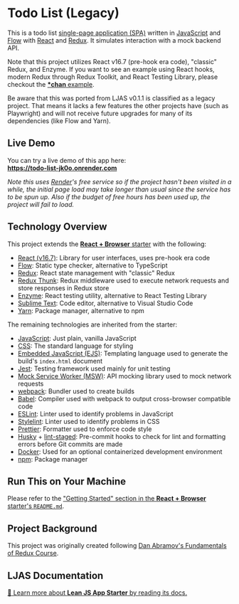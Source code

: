 # Todo List (Legacy)

This is a todo list [single-page application (SPA)](https://en.wikipedia.org/wiki/Single-page_application) written in [JavaScript](https://tc39.es/ecma262) and [Flow](https://flow.org) with [React](https://react.dev) and [Redux](https://redux.js.org). It simulates interaction with a mock backend API.

Note that this project utilizes React v16.7 (pre-hook era code), "classic" Redux, and Enzyme. If you want to see an example using React hooks, modern Redux through Redux Toolkit, and React Testing Library, please checkout the [**\*chan** example](https://github.com/mattlean/lean-js-app-starter/tree/v1.1.0-dev/starters/starchan).

Be aware that this was ported from LJAS v0.1.1 is classified as a legacy project. That means it lacks a few features the other projects have (such as Playwright) and will not receive future upgrades for many of its dependencies (like Flow and Yarn).

## Live Demo

You can try a live demo of this app here:  
**https://todo-list-jk0o.onrender.com**

_Note this uses [Render](https://render.com)'s free service so if the project hasn't been visited in a while, the initial page load may take longer than usual since the service has to be spun up. Also if the budget of free hours has been used up, the project will fail to load._

## Technology Overview

This project extends the [**React + Browser** starter](https://github.com/mattlean/lean-js-app-starter/tree/v1.1.0-dev/starters/react-browser) with the following:

- [React (v16.7)](https://legacy.reactjs.org): Library for user interfaces, uses pre-hook era code
- [Flow](https://flow.org): Static type checker, alternative to TypeScript
- [Redux](https://redux.js.org): React state management with "classic" Redux
- [Redux Thunk](https://github.com/reduxjs/redux-thunk): Redux middleware used to execute network requests and store responses in Redux store
- [Enzyme](https://enzymejs.github.io/enzyme): React testing utility, alternative to React Testing Library
- [Sublime Text](https://sublimetext.com): Code editor, alternative to Visual Studio Code
- [Yarn](https://yarnpkg.com): Package manager, alternative to npm

The remaining technologies are inherited from the starter:

- [JavaScript](https://tc39.es/ecma262): Just plain, vanilla JavaScript
- [CSS](https://w3.org/Style/CSS/Overview.en.html): The standard language for styling
- [Embedded JavaScript (EJS)](https://ejs.co): Templating language used to generate the build's `index.html` document
- [Jest](https://jestjs.io): Testing framework used mainly for unit testing
- [Mock Service Worker (MSW)](https://mswjs.io): API mocking library used to mock network requests
- [webpack](https://webpack.js.org): Bundler used to create builds
- [Babel](https://babeljs.io): Compiler used with webpack to output cross-browser compatible code
- [ESLint](https://eslint.org): Linter used to identify problems in JavaScript
- [Stylelint](https://stylelint.io): Linter used to identify problems in CSS
- [Prettier](https://prettier.io): Formatter used to enforce code style
- [Husky](https://typicode.github.io/husky) + [lint-staged](https://github.com/okonet/lint-staged): Pre-commit hooks to check for lint and formatting errors before Git commits are made
- [Docker](https://docker.com): Used for an optional containerized development environment
- [npm](https://npmjs.com): Package manager

## Run This on Your Machine

Please refer to the ["Getting Started" section in the **React + Browser** starter's `README.md`](https://github.com/mattlean/lean-js-app-starter/tree/v1.1.0-dev/starters/react-browser#getting-started).

## Project Background

This project was originally created following [Dan Abramov's Fundamentals of Redux Course](https://egghead.io/courses/fundamentals-of-redux-course-from-dan-abramov-bd5cc867).

## LJAS Documentation

[📖 Learn more about **Lean JS App Starter** by reading its docs.](https://github.com/mattlean/lean-js-app-starter/tree/v1.1.0-dev/docs/README.md)
